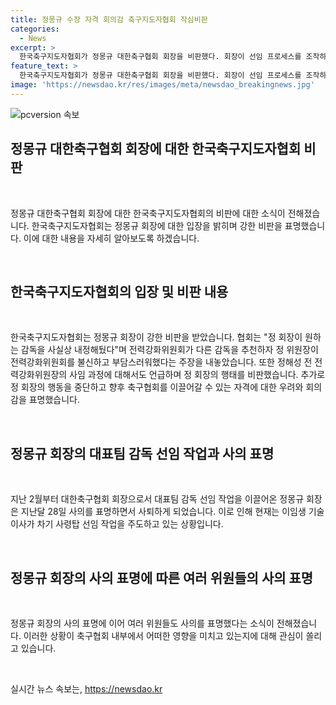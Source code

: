 ```yaml
---
title: 정몽규 수장 자격 회의감 축구지도자협회 작심비판
categories:
  - News
excerpt: >
  한국축구지도자협회가 정몽규 대한축구협회 회장을 비판했다. 회장이 선임 프로세스를 조작하고, 전력강화위원회를 불신하여 감독 선임에 개입한 것으로 지적되었다. 더불어 축구협회 운영이 주먹구구하고 땜질식이라는 비판도 받았다. 또한, 회장의 사의표명으로 축구협회의 갈등이 고조되었으며, 임시 기술이사가 사령탑 선임을 주도하고 있다. 요약하자면, 감독 선임 과정에서의 불투명함과 갈등으로 축구지도자협회가 회장을 비판하며 우려를 표명했다.
feature_text: >
  한국축구지도자협회가 정몽규 대한축구협회 회장을 비판했다. 회장이 선임 프로세스를 조작하고, 전력강화위원회를 불신하여 감독 선임에 개입한 것으로 지적되었다. 더불어 축구협회 운영이 주먹구구하고 땜질식이라는 비판도 받았다. 또한, 회장의 사의표명으로 축구협회의 갈등이 고조되었으며, 임시 기술이사가 사령탑 선임을 주도하고 있다. 요약하자면, 감독 선임 과정에서의 불투명함과 갈등으로 축구지도자협회가 회장을 비판하며 우려를 표명했다.
image: 'https://newsdao.kr/res/images/meta/newsdao_breakingnews.jpg'
---
```


<p><img src="https://newsdao.kr/res/images/meta/newsdao_breakingnews.jpg" alt="pcversion 속보" /></p>

<h2 data-ke-size="size26">정몽규 대한축구협회 회장에 대한 한국축구지도자협회 비판</h2>

<p data-ke-size="size16">&nbsp;</p>

<p>정몽규 대한축구협회 회장에 대한 한국축구지도자협회의 비판에 대한 소식이 전해졌습니다. 한국축구지도자협회는 정몽규 회장에 대한 입장을 밝히며 강한 비판을 표명했습니다. 이에 대한 내용을 자세히 알아보도록 하겠습니다.</p>

<p data-ke-size="size16">&nbsp;</p>

<h2 data-ke-size="size26">한국축구지도자협회의 입장 및 비판 내용</h2>

<p data-ke-size="size16">&nbsp;</p>

<p>한국축구지도자협회는 정몽규 회장이 강한 비판을 받았습니다. 협회는 "정 회장이 원하는 감독을 사실상 내정해뒀다"며 전력강화위원회가 다른 감독을 추천하자 정 위원장이 전력강화위원회를 불신하고 부담스러워했다는 주장을 내놓았습니다. 또한 정해성 전 전력강화위원장의 사임 과정에 대해서도 언급하며 정 회장의 행태를 비판했습니다. 추가로 정 회장의 행동을 중단하고 향후 축구협회를 이끌어갈 수 있는 자격에 대한 우려와 회의감을 표명했습니다.</p>

<p data-ke-size="size16">&nbsp;</p>

<h2 data-ke-size="size26">정몽규 회장의 대표팀 감독 선임 작업과 사의 표명</h2>

<p data-ke-size="size16">&nbsp;</p>

<p>지난 2월부터 대한축구협회 회장으로서 대표팀 감독 선임 작업을 이끌어온 정몽규 회장은 지난달 28일 사의를 표명하면서 사퇴하게 되었습니다. 이로 인해 현재는 이임생 기술이사가 차기 사령탑 선임 작업을 주도하고 있는 상황입니다.</p>

<p data-ke-size="size16">&nbsp;</p>

<h2 data-ke-size="size26">정몽규 회장의 사의 표명에 따른 여러 위원들의 사의 표명</h2>

<p data-ke-size="size16">&nbsp;</p>

<p>정몽규 회장의 사의 표명에 이어 여러 위원들도 사의를 표명했다는 소식이 전해졌습니다. 이러한 상황이 축구협회 내부에서 어떠한 영향을 미치고 있는지에 대해 관심이 쏠리고 있습니다.</p>

<p data-ke-size="size16">&nbsp;</p>
실시간 뉴스 속보는, <a href="https://newsdao.kr" rel="dofollow">https://newsdao.kr</a>



